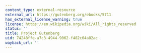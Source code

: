```yaml
---
content_type: external-resource
external_url: https://gutenberg.org/ebooks/5711
has_external_license_warning: true
license: https://en.wikipedia.org/wiki/All_rights_reserved
status: ''
title: Project Gutenberg
uid: 74248ffe-a7c3-4944-9062-f482c64a82ac
wayback_url: ''
---
```

